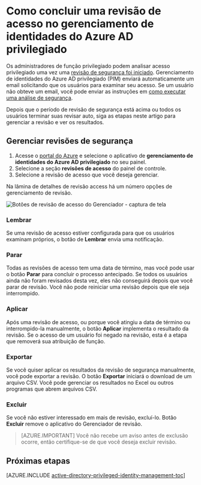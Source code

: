<properties
   pageTitle="Como concluir uma revisão do access | Microsoft Azure"
   description="Depois que você iniciou uma revisão de acesso no gerenciamento de identidades do Azure AD privilegiados, Aprenda a concluí-la e exibir os resultados"
   services="active-directory"
   documentationCenter=""
   authors="kgremban"
   manager="femila"
   editor=""/>

<tags
   ms.service="active-directory"
   ms.devlang="na"
   ms.topic="article"
   ms.tgt_pltfrm="na"
   ms.workload="identity"
   ms.date="06/30/2016"
   ms.author="kgremban"/>

# <a name="how-to-complete-an-access-review-in-azure-ad-privileged-identity-management"></a>Como concluir uma revisão de acesso no gerenciamento de identidades do Azure AD privilegiado


Os administradores de função privilegiado podem analisar acesso privilegiado uma vez uma [revisão de segurança foi iniciado](active-directory-privileged-identity-management-how-to-start-security-review.md). Gerenciamento de identidades do Azure AD privilegiado (PIM) enviará automaticamente um email solicitando que os usuários para examinar seu acesso. Se um usuário não obteve um email, você pode enviar as instruções em [como executar uma análise de segurança](active-directory-privileged-identity-management-how-to-perform-security-review.md).

Depois que o período de revisão de segurança está acima ou todos os usuários terminar suas revisar auto, siga as etapas neste artigo para gerenciar a revisão e ver os resultados.

## <a name="manage-security-reviews"></a>Gerenciar revisões de segurança

1. Acesse o [portal do Azure](https://portal.azure.com/) e selecione o aplicativo de **gerenciamento de identidades do Azure AD privilegiado** no seu painel.
2. Selecione a seção **revisões de acesso** do painel de controle.
3. Selecione a revisão de acesso que você deseja gerenciar.

Na lâmina de detalhes de revisão access há um número opções de gerenciamento de revisão.

![Botões de revisão de acesso do Gerenciador - captura de tela][1]

### <a name="remind"></a>Lembrar

Se uma revisão de acesso estiver configurada para que os usuários examinam próprios, o botão de **Lembrar** envia uma notificação. 

### <a name="stop"></a>Parar

Todas as revisões de acesso tem uma data de término, mas você pode usar o botão **Parar** para concluir o processo antecipado. Se todos os usuários ainda não foram revisados desta vez, eles não conseguirá depois que você parar de revisão. Você não pode reiniciar uma revisão depois que ele seja interrompido.

### <a name="apply"></a>Aplicar

Após uma revisão de acesso, ou porque você atingiu a data de término ou interrompido-la manualmente, o botão **Aplicar** implementa o resultado da revisão. Se o acesso de um usuário foi negado na revisão, esta é a etapa que removerá sua atribuição de função.  

### <a name="export"></a>Exportar

Se você quiser aplicar os resultados da revisão de segurança manualmente, você pode exportar a revisão. O botão **Exportar** iniciará o download de um arquivo CSV. Você pode gerenciar os resultados no Excel ou outros programas que abrem arquivos CSV.

### <a name="delete"></a>Excluir

Se você não estiver interessado em mais de revisão, excluí-lo. Botão **Excluir** remove o aplicativo do Gerenciador de revisão.

> [AZURE.IMPORTANT] Você não recebe um aviso antes de exclusão ocorre, então certifique-se de que você deseja excluir revisão.


<!--Every topic should have next steps and links to the next logical set of content to keep the customer engaged-->
## <a name="next-steps"></a>Próximas etapas
[AZURE.INCLUDE [active-directory-privileged-identity-management-toc](../../includes/active-directory-privileged-identity-management-toc.md)]


<!--Image references-->

[1]: ./media/active-directory-privileged-identity-management-how-to-complete-review/PIM_review_buttons.png
